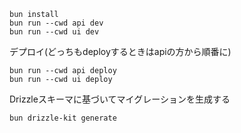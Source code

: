 ```
bun install
bun run --cwd api dev
bun run --cwd ui dev
```

デプロイ(どっちもdeployするときはapiの方から順番に)

```
bun run --cwd api deploy
bun run --cwd ui deploy
```

Drizzleスキーマに基づいてマイグレーションを生成する

```
bun drizzle-kit generate
```
